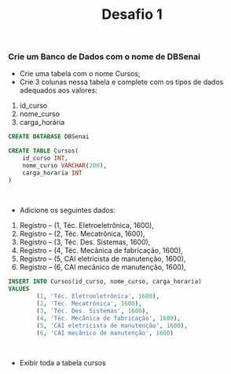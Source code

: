 <h1 align="center">Desafio 1</h1> <br>


### Crie um Banco de Dados com o nome de DBSenai

* Crie uma tabela com o nome Cursos;
* Crie 3 colunas nessa tabela e complete com os tipos de dados adequados aos valores:
1. id_curso
2. nome_curso
3. carga_horária

~~~sql
CREATE DATABASE DBSenai

CREATE TABLE Cursos(
	id_curso INT,
	nome_curso VARCHAR(200),
	carga_horaria INT
)
~~~

<br>

* Adicione os seguintes dados:
1. Registro – (1, Téc. Eletroeletrônica, 1600),
2. Registro – (2, Téc. Mecatrônica, 1600),
3. Registro – (3, Téc. Des. Sistemas, 1600),
4. Registro – (4, Téc. Mecânica de fabricação, 1600),
5. Registro – (5, CAI eletricista de manutenção, 1600),
6. Registro – (6, CAI mecânico de manutenção, 1600),

~~~sql
INSERT INTO Cursos(id_curso, nome_curso, carga_horaria)
VALUES
		(1, 'Téc. Eletroeletrônica', 1600),
		(2, 'Téc. Mecatrônica', 1600),
		(3, 'Téc. Des. Sistemas', 1600),
		(4, 'Téc. Mecânica de fabricação', 1600),
		(5, 'CAI eletricista de manutenção', 1600),
		(6, 'CAI mecânico de manutenção', 1600)
~~~

<br>

* Exibir toda a tabela cursos
